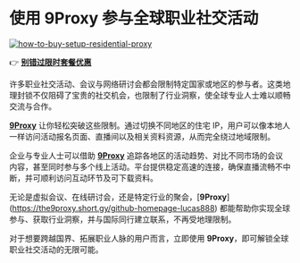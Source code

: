 # 使用 9Proxy 参与全球职业社交活动

<a href='https://postimg.cc/MMrjGwKh' target='_blank'><img src='https://i.postimg.cc/PJdb2rGr/how-to-buy-setup-residential-proxy.jpg' border='0' alt='how-to-buy-setup-residential-proxy'></a>

👉 [**别错过限时套餐优惠**](https://the9proxy.short.gy/github-pricing-lucas888)

许多职业社交活动、会议与网络研讨会都会限制特定国家或地区的参与者。这类地理封锁不仅阻碍了宝贵的社交机会，也限制了行业洞察，使全球专业人士难以顺畅交流与合作。

[**9Proxy**](https://the9proxy.short.gy/github-homepage-lucas888) 让你轻松突破这些限制。通过切换不同地区的住宅 IP，用户可以像本地人一样访问活动报名页面、直播间以及相关资料资源，从而完全绕过地域限制。

企业与专业人士可以借助 [**9Proxy**](https://the9proxy.short.gy/github-homepage-lucas888) 追踪各地区的活动趋势、对比不同市场的会议内容，甚至同时参与多个线上活动。平台提供稳定高速的连接，确保直播流畅不中断，并可顺利访问互动环节及可下载资料。

无论是虚拟会议、在线研讨会，还是特定行业的聚会，[**9Proxy**]
(https://the9proxy.short.gy/github-homepage-lucas888) 都能帮助你实现全球参与、获取行业洞察，并与国际同行建立联系，不再受地理限制。

对于想要跨越国界、拓展职业人脉的用户而言，立即使用 **9Proxy**，即可解锁全球职业社交活动的无限可能。


